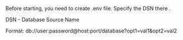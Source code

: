 Before starting, you need to create .env file. Specify the DSN there .

DSN - Database Source Name

Format: db://user:password@host:port/database?opt1=val1&opt2=val2